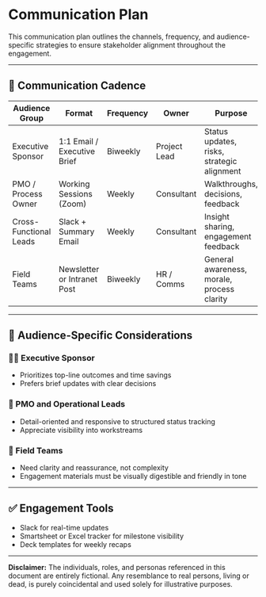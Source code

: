 # Communication Plan

This communication plan outlines the channels, frequency, and audience-specific strategies to ensure stakeholder alignment throughout the engagement.

---

## 🔄 Communication Cadence

| Audience Group       | Format                | Frequency       | Owner         | Purpose |
|----------------------|------------------------|------------------|----------------|---------|
| Executive Sponsor     | 1:1 Email / Executive Brief | Biweekly        | Project Lead   | Status updates, risks, strategic alignment |
| PMO / Process Owner   | Working Sessions (Zoom)     | Weekly          | Consultant     | Walkthroughs, decisions, feedback |
| Cross-Functional Leads| Slack + Summary Email      | Weekly          | Consultant     | Insight sharing, engagement feedback |
| Field Teams           | Newsletter or Intranet Post | Biweekly        | HR / Comms     | General awareness, morale, process clarity |

---

## 📣 Audience-Specific Considerations

### 🧑‍💼 Executive Sponsor
- Prioritizes top-line outcomes and time savings
- Prefers brief updates with clear decisions

### 🧩 PMO and Operational Leads
- Detail-oriented and responsive to structured status tracking
- Appreciate visibility into workstreams

### 👥 Field Teams
- Need clarity and reassurance, not complexity
- Engagement materials must be visually digestible and friendly in tone

---

## ✅ Engagement Tools

- Slack for real-time updates
- Smartsheet or Excel tracker for milestone visibility
- Deck templates for weekly recaps


---
**Disclaimer:**
The individuals, roles, and personas referenced in this document are entirely fictional. Any resemblance to real persons, living or dead, is purely coincidental and used solely for illustrative purposes.
